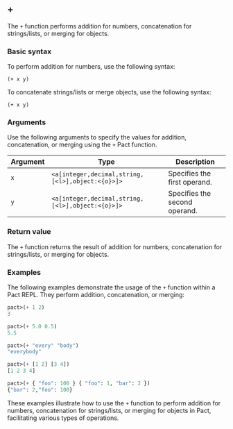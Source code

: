 ## +
The `+` function performs addition for numbers, concatenation for strings/lists, or merging for objects.

### Basic syntax

To perform addition for numbers, use the following syntax:

`(+ x y)`

To concatenate strings/lists or merge objects, use the following syntax:

`(+ x y)`

### Arguments

Use the following arguments to specify the values for addition, concatenation, or merging using the `+` Pact function.

| Argument | Type | Description |
| --- | --- | --- |
| `x` | `<a[integer,decimal,string,[<l>],object:<{o}>]>` | Specifies the first operand. |
| `y` | `<a[integer,decimal,string,[<l>],object:<{o}>]>` | Specifies the second operand. |

### Return value

The `+` function returns the result of addition for numbers, concatenation for strings/lists, or merging for objects.

### Examples

The following examples demonstrate the usage of the `+` function within a Pact REPL. They perform addition, concatenation, or merging:

```lisp
pact>(+ 1 2)
3
```

```lisp
pact>(+ 5.0 0.5)
5.5
```

```lisp
pact>(+ "every" "body")
"everybody"
```

```lisp
pact>(+ [1 2] [3 4])
[1 2 3 4]
```

```lisp
pact>(+ { "foo": 100 } { "foo": 1, "bar": 2 })
{"bar": 2,"foo": 100}
```

These examples illustrate how to use the `+` function to perform addition for numbers, concatenation for strings/lists, or merging for objects in Pact, facilitating various types of operations.
